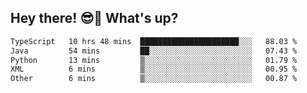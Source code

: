 ## Hey there! 😎👋 What's up?

<!--START_SECTION:waka-->

```txt
TypeScript   10 hrs 48 mins  ██████████████████████░░░   88.03 %
Java         54 mins         ██░░░░░░░░░░░░░░░░░░░░░░░   07.43 %
Python       13 mins         ▒░░░░░░░░░░░░░░░░░░░░░░░░   01.79 %
XML          6 mins          ▒░░░░░░░░░░░░░░░░░░░░░░░░   00.95 %
Other        6 mins          ▒░░░░░░░░░░░░░░░░░░░░░░░░   00.87 %
```

<!--END_SECTION:waka-->
